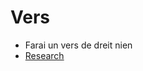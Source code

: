 # Vers

* Farai un vers de dreit nien
* <a href="trovatori.github.io/farai.md">Research</a>
        </li>
